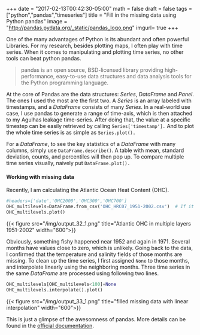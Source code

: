 +++
date = "2017-02-13T00:42:30-05:00"
math = false
draft = false
tags = ["python","pandas","timeseries"]
title = "Fill in the missing data using Python pandas"
image = "http://pandas.pydata.org/_static/pandas_logo.png"
imgurl= true
+++

One of the many advantages of Python is its abundant and often powerful Libraries. For my research, besides plotting maps, I often play with time series. When it comes to manipulating and plotting time series, no other tools can beat python pandas. 

<!--more-->

>pandas is an open source, BSD-licensed library providing high-performance, easy-to-use data structures and data analysis tools for the Python programming language.

At the core of Pandas are the data structures: *Series*, *DataFrame* and *Panel*. The ones I used the most are the first two. A *Series* is an array labeled with timestamps, and a *DataFrame* consists of many *Series*. In a real-world use case, I use pandas to generate a range of time-axis, which is then attached to my Agulhas leakage time-series. After doing that, the value at a specific timestep can be easily retrieved by calling `Series['timestamp'].` And to plot the whole time series is as simple as `Series.plot().` 

For a *DataFrame*, to see the key statistics of a *DataFrame* with many columns, simply use `DataFrame.describe()`. A table with mean, standard deviation, counts, and percentiles will then pop up. To compare multiple time series visually, naively put `DataFrame.plot().` 


#### Working with missing data

Recently, I am calculating the Atlantic Ocean Heat Content (OHC). 

```python
#headers=['date','OHC2000','OHC300','OHC700']
OHC_multilevels=DataFrame.from_csv('OHC_HRC07_1951-2002.csv')  # If it's pandas generated, this is much easier.
OHC_multilevels.plot()
```

{{< figure src="/img/output_32_1.png" title="Atlantic OHC in multiple layers 1951-2002" width="600">}}

Obviously, something fishy happened near 1952 and again in 1971. Several months have values close to zero, which is unlikely. Going back to the data, I confirmed that the temperature and salinity fields of those months are missing. To clean up the time series, I first assigned `None` to those months, and interpolate linearly using the neighboring months. Three time series in the same *DataFrame* are processed using following two lines. 

```python
OHC_multilevels[OHC_multilevels<100]=None
OHC_multilevels.interpolate().plot()
```

{{< figure src="/img/output_33_1.png" title="filled missing data with linear interpolation" width="600">}}

This is just a glimpse of the awesomness of pandas. More details can be found in the [official documentation](http://pandas.pydata.org/pandas-docs/stable/overview.html). 



